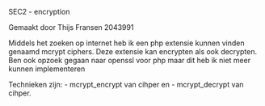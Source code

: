 SEC2 - encryption

Gemaakt door Thijs Fransen 2043991

Middels het zoeken op internet heb ik een php extensie kunnen vinden genaamd mcrypt ciphers. Deze extensie kan encrypten als ook decrypten. Ben ook opzoek gegaan naar openssl voor php maar dit heb ik niet meer kunnen implementeren

Technieken zijn: - mcrypt_encrypt van cihper en - mcrypt_decrypt van cihper. 